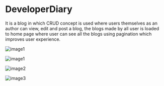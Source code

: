 # DeveloperDiary
It is a blog in which CRUD concept is used where users themselves as an author can view, edit and post a blog, the blogs made by all user is loaded to home page where user can see all the blogs using pagination which improves user experience.


![image1](https://user-images.githubusercontent.com/62649065/108633865-af516780-749c-11eb-854f-32dc45c07136.png)

![image1](https://user-images.githubusercontent.com/62649065/108706602-d65b7800-7534-11eb-9d1e-c6f4e42c2feb.PNG)

![image2](https://user-images.githubusercontent.com/62649065/108633868-b24c5800-749c-11eb-9b5d-78cd7d17ff97.PNG)

![image3](https://user-images.githubusercontent.com/62649065/108633872-b5474880-749c-11eb-9be3-6025e8288bff.PNG)
